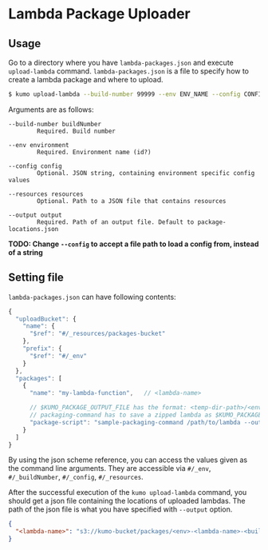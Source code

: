 
# Lambda Package Uploader

## Usage

Go to a directory where you have `lambda-packages.json` and execute `upload-lambda` command.
`lambda-packages.json` is a file to specify how to create a lambda package and where to upload.

```sh
$ kumo upload-lambda --build-number 99999 --env ENV_NAME --config CONFIG --resources RESOURCES --output OUTPUT
```

Arguments are as follows:

```
--build-number buildNumber
        Required. Build number

--env environment
        Required. Environment name (id?)

--config config
        Optional. JSON string, containing environment specific config values

--resources resources
        Optional. Path to a JSON file that contains resources

--output output
        Required. Path of an output file. Default to package-locations.json
```

**TODO: Change `--config` to accept a file path to load a config from, instead of a string**

## Setting file

`lambda-packages.json` can have following contents:

```js
{
  "uploadBucket": {
    "name": {
      "$ref": "#/_resources/packages-bucket"
    },
    "prefix": {
      "$ref": "#/_env"
    }
  },
  "packages": [
    {
      "name": "my-lambda-function",   // <lambda-name>

      // $KUMO_PACKAGE_OUTPUT_FILE has the format: <temp-dir-path>/<env>-<lambda-name>-<build-number>.zip
      // packaging-command has to save a zipped lambda as $KUMO_PACKAGE_OUTPUT_FILE
      "package-script": "sample-packaging-command /path/to/lambda --output $KUMO_PACKAGE_OUTPUT_FILE",
    }
  ]
}
```

By using the json scheme reference, you can access the values given as the command line arguments.
They are accessible via `#/_env`, `#/_buildNumber`, `#/_config`, `#/_resources`.

After the successful execution of the `kumo upload-lambda` command, you should get a json file containing
the locations of uploaded lambdas. The path of the json file is what you have specified with `--output` option.

```json
{
  "<lambda-name>": "s3://kumo-bucket/packages/<env>-<lambda-name>-<build-number>.zip"
}
```
